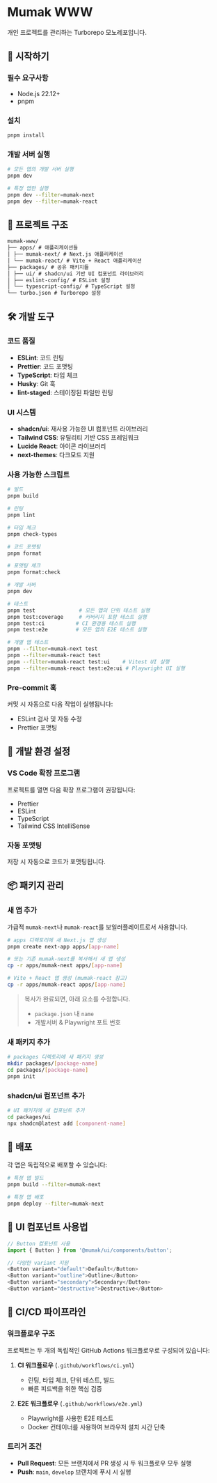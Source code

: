 # Mumak WWW

개인 프로젝트를 관리하는 Turborepo 모노레포입니다.

## 🚀 시작하기

### 필수 요구사항

- Node.js 22.12+
- pnpm

### 설치

```bash
pnpm install
```

### 개발 서버 실행

```bash
# 모든 앱의 개발 서버 실행
pnpm dev

# 특정 앱만 실행
pnpm dev --filter=mumak-next
pnpm dev --filter=mumak-react
```

## 📁 프로젝트 구조

```md
mumak-www/
├── apps/ # 애플리케이션들
│ ├── mumak-next/ # Next.js 애플리케이션
│ └── mumak-react/ # Vite + React 애플리케이션
├── packages/ # 공유 패키지들
│ ├── ui/ # shadcn/ui 기반 UI 컴포넌트 라이브러리
│ ├── eslint-config/ # ESLint 설정
│ └── typescript-config/ # TypeScript 설정
└── turbo.json # Turborepo 설정
```

## 🛠️ 개발 도구

### 코드 품질

- **ESLint**: 코드 린팅
- **Prettier**: 코드 포맷팅
- **TypeScript**: 타입 체크
- **Husky**: Git 훅
- **lint-staged**: 스테이징된 파일만 린팅

### UI 시스템

- **shadcn/ui**: 재사용 가능한 UI 컴포넌트 라이브러리
- **Tailwind CSS**: 유틸리티 기반 CSS 프레임워크
- **Lucide React**: 아이콘 라이브러리
- **next-themes**: 다크모드 지원

### 사용 가능한 스크립트

```bash
# 빌드
pnpm build

# 린팅
pnpm lint

# 타입 체크
pnpm check-types

# 코드 포맷팅
pnpm format

# 포맷팅 체크
pnpm format:check

# 개발 서버
pnpm dev

# 테스트
pnpm test              # 모든 앱의 단위 테스트 실행
pnpm test:coverage     # 커버리지 포함 테스트 실행
pnpm test:ci          # CI 환경용 테스트 실행
pnpm test:e2e         # 모든 앱의 E2E 테스트 실행

# 개별 앱 테스트
pnpm --filter=mumak-next test
pnpm --filter=mumak-react test
pnpm --filter=mumak-react test:ui    # Vitest UI 실행
pnpm --filter=mumak-react test:e2e:ui # Playwright UI 실행
```

### Pre-commit 훅

커밋 시 자동으로 다음 작업이 실행됩니다:

- ESLint 검사 및 자동 수정
- Prettier 포맷팅

## 🔧 개발 환경 설정

### VS Code 확장 프로그램

프로젝트를 열면 다음 확장 프로그램이 권장됩니다:

- Prettier
- ESLint
- TypeScript
- Tailwind CSS IntelliSense

### 자동 포맷팅

저장 시 자동으로 코드가 포맷팅됩니다.

## 📦 패키지 관리

### 새 앱 추가

가급적 `mumak-next`나 `mumak-react`를 보일러플레이트로서 사용합니다.

```bash
# apps 디렉토리에 새 Next.js 앱 생성
pnpm create next-app apps/[app-name]

# 또는 기존 mumak-next를 복사해서 새 앱 생성
cp -r apps/mumak-next apps/[app-name]

# Vite + React 앱 생성 (mumak-react 참고)
cp -r apps/mumak-react apps/[app-name]
```

> 복사가 완료되면, 아래 요소를 수정합니다.
>
> - `package.json` 내 `name`
> - 개발서버 & Playwright 포트 번호

### 새 패키지 추가

```bash
# packages 디렉토리에 새 패키지 생성
mkdir packages/[package-name]
cd packages/[package-name]
pnpm init
```

### shadcn/ui 컴포넌트 추가

```bash
# UI 패키지에 새 컴포넌트 추가
cd packages/ui
npx shadcn@latest add [component-name]
```

## 🚀 배포

각 앱은 독립적으로 배포할 수 있습니다:

```bash
# 특정 앱 빌드
pnpm build --filter=mumak-next

# 특정 앱 배포
pnpm deploy --filter=mumak-next
```

## 🎨 UI 컴포넌트 사용법

```typescript
// Button 컴포넌트 사용
import { Button } from '@mumak/ui/components/button';

// 다양한 variant 지원
<Button variant="default">Default</Button>
<Button variant="outline">Outline</Button>
<Button variant="secondary">Secondary</Button>
<Button variant="destructive">Destructive</Button>
```

## 🔄 CI/CD 파이프라인

### 워크플로우 구조

프로젝트는 두 개의 독립적인 GitHub Actions 워크플로우로 구성되어 있습니다:

1. **CI 워크플로우** (`.github/workflows/ci.yml`)
   - 린팅, 타입 체크, 단위 테스트, 빌드
   - 빠른 피드백을 위한 핵심 검증

2. **E2E 워크플로우** (`.github/workflows/e2e.yml`)
   - Playwright를 사용한 E2E 테스트
   - Docker 컨테이너를 사용하여 브라우저 설치 시간 단축

### 트리거 조건

- **Pull Request**: 모든 브랜치에서 PR 생성 시 두 워크플로우 모두 실행
- **Push**: `main`, `develop` 브랜치에 푸시 시 실행
